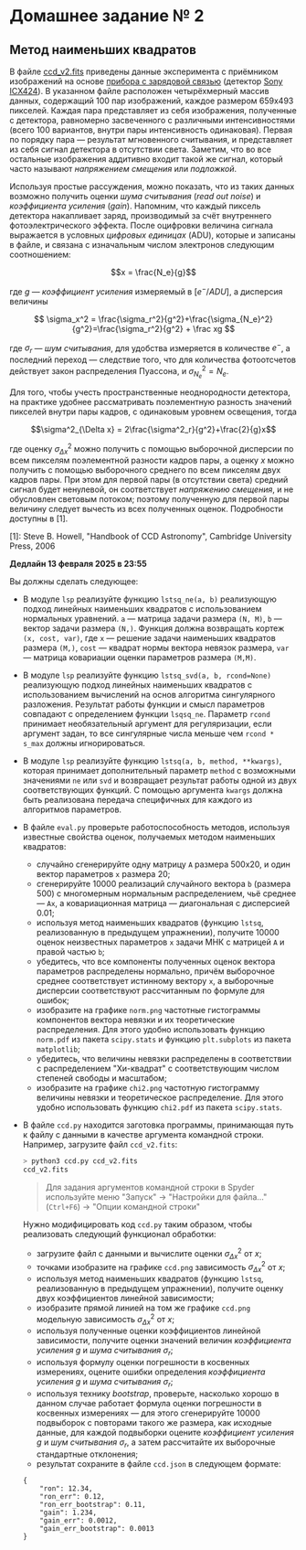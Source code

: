 # Домашнее задание № 2
## Метод наименьших квадратов

В файле [ccd_v2.fits](https://disk.yandex.ru/d/PQ4zZ-SkA5kzBw) приведены данные эксперимента с приёмником изображений на основе [прибора с зарядовой связью](https://ru.wikipedia.org/wiki/%D0%9F%D0%97%D0%A1) (детектор [Sony ICX424](https://s1-dl.theimagingsource.com/api/2.5/packages/publications/sensors-ccd/icx424al/e6f6a6dc-f966-5bf2-89ca-b1370715d416/icx424al_1.2.en_US.pdf)). В указанном файле расположен четырёхмерный массив данных, содержащий 100 пар изображений, каждое размером 659x493 пикселей. Каждая пара представляет из себя изображения, полученные с детектора, равномерно засвеченного с различными интенсивностями (всего 100 вариантов, внутри пары интенсивность одинаковая). Первая по порядку пара — результат мгновенного считывания, и представляет из себя сигнал детектора в отсутствии света.
Заметим, что во все остальные изображения аддитивно входит такой же сигнал, который часто называют _напряжением смещения_ или _подложкой_. 

Используя простые рассуждения, можно показать, что из таких данных возможно получить оценки _шума считывания_ (_read out noise_) и _коэффициента усиления_ (_gain_). Напомним, что каждый пиксель детектора накапливает заряд, производимый за счёт внутреннего фотоэлектрического эффекта. После оцифровки величина сигнала выражается в условных _цифровых единицах_ (ADU), которые и записаны в файле, и связана с изначальным числом электронов следующим соотношением:

$$x = \frac{N_e}{g}$$

где $g$ — _коэффициент усиления_ измеряемый в $[e^- / ADU]$, а дисперсия величины

$$
\sigma_x^2 = \frac{\sigma_r^2}{g^2}+\frac{\sigma_{N_e}^2}{g^2}=\frac{\sigma_r^2}{g^2} + \frac xg
$$

где $\sigma_r$ — _шум считывания_, для удобства измеряется в количестве $e^-$, а последний переход — следствие того, что для количества фотоотсчетов действует закон распределения Пуассона, и $\sigma^2_{N_e}=N_e$.

Для того, чтобы учесть пространственные неоднородности детектора, на практике удобнее рассматривать поэлементную разность значений пикселей внутри пары кадров, с одинаковым уровнем освещения, тогда

$$\sigma^2_{\Delta x} = 2\frac{\sigma^2_r}{g^2}+\frac{2}{g}x$$

где оценку $\sigma^2_{\Delta x}$ можно получить с помощью выборочной дисперсии по всем пикселям поэлементной разности кадров пары, а оценку $x$ можно получить с помощью выборочного среднего по всем пикселям двух кадров пары. При этом для первой пары (в отсутствии света) средний сигнал будет ненулевой, он соответствует _напряжению смещения_, и не обусловлен световым потоком; поэтому полученную для первой пары величину следует вычесть из всех полученных оценок. Подробности доступны в [1].

[1]: Steve B. Howell, "Handbook of CCD Astronomy", Cambridge University Press, 2006

**Дедлайн 13 февраля 2025 в 23:55**

Вы должны сделать следующее:

 - В модуле `lsp` реализуйте функцию `lstsq_ne(a, b)` реализующую подход линейных наименьших квадратов с использованием нормальных уравнений. `a` — матрица задачи размера `(N, M)`, `b` — вектор задачи размера `(N,)`.
Функция должна возвращать кортеж `(x, cost, var)`, где `x` — решение задачи наименьших квадратов размера `(M,)`, `cost` — квадрат нормы вектора невязок размера, `var` — матрица ковариации оценки параметров размера `(M,M)`.

 - В модуле `lsp` реализуйте функцию `lstsq_svd(a, b, rcond=None)` реализующую подход линейных наименьших квадратов с использованием вычислений на основ алгоритма сингулярного разложения. Результат работы функции и смысл параметров совпадают с определением функции `lsqsq_ne`. Параметр `rcond` принимает необязательный аргумент для регуляризации, если аргумент задан, то все сингулярные числа меньше чем `rcond * s_max` должны игнорироваться.

 - В модуле `lsp` реализуйте функцию `lstsq(a, b, method, **kwargs)`, которая принимает дополнительный параметр `method` с возможными значениями `ne` или `svd` и возвращает результат работы одной из двух соответствующих функций. С помощью аргумента `kwargs` должна быть реализована передача специфичных для каждого из алгоритмов параметров.

 - В файле `eval.py` проверьте работоспособность методов, используя известные свойства оценок, получаемых методом наименьших квадратов:
    * случайно сгенерируйте одну матрицу `A` размера 500x20, и один вектор параметров `x` размера 20;
    * сгенерируйте 10000 реализаций случайного вектора `b` (размера 500) с многомерным нормальным распределением, чьё среднее — `Ax`, а ковариационная матрица — диагональная с дисперсией 0.01;
    * используя метод наименьших квадратов (функцию `lstsq`, реализованную в предыдущем упражнении), получите 10000 оценок неизвестных параметров `x` задачи МНК с матрицей `A` и правой частью `b`;
    * убедитесь, что все компоненты полученных оценок вектора параметров распределены нормально, причём выборочное среднее соответствует истинному вектору `x`, а выборочные дисперсии соответствуют рассчитанным по формуле для ошибок;
    * изобразите на графике `norm.png` частотные гистограммы компонентов вектора невязки и их теоретические распределения. Для этого удобно использовать функцию `norm.pdf` из пакета `scipy.stats` и функцию `plt.subplots` из пакета `matplotlib`;
    * убедитесь, что величины невязки распределены в соответствии с распределением "Хи-квадрат" с соответствующим числом степеней свободы и масштабом;
    * изобразите на графике `chi2.png` частотную гистограмму величины невязки и теоретическое распределение. Для этого удобно использовать функцию `chi2.pdf` из пакета `scipy.stats`.

 - В файле `ccd.py` находится заготовка программы, принимающая путь к файлу с данными в качестве аргумента командной строки. Например, загрузите файл `ccd_v2.fits`:
   ```bash
   > python3 ccd.py ccd_v2.fits
   ccd_v2.fits
   ```
   > Для задания аргументов командной строки в Spyder используйте меню "Запуск" -> "Настройки для файла..." (`Ctrl+F6`) -> "Опции командной строки"

   Нужно модифицировать код `ccd.py` таким образом, чтобы реализовать следующий функционал обработки:
    * загрузите файл с данными и вычислите оценки $\sigma^2_{\Delta x}$ от $x$;
    * точками изобразите на графике `ccd.png` зависимость $\sigma^2_{\Delta x}$ от $x$;
    * используя метод наименьших квадратов (функцию `lstsq`, реализованную в предыдущем упражнении), получите оценку двух коэффициентов линейной зависимости;
    * изобразите прямой линией на том же графике `ccd.png` модельную зависимость $\sigma^2_{\Delta x}$ от $x$;
    * используя полученные оценки коэффициентов линейной зависимости, получите оценки значений величин _коэффициента усиления_ $g$ и _шума считывания_ $\sigma_r$;
    * используя формулу оценки погрешности в косвенных измерениях, оцените ошибки определения _коэффициента усиления_ $g$ и _шума считывания_ $\sigma_r$;
    * используя технику *bootstrap*, проверьте, насколько хорошо в данном случае работает формула оценки погрешности в косвенных измерениях — для этого сгенерируйте 10000 подвыборок с повторами такого же размера, как исходные данные, для каждой подвыборки оцените _коэффициент усиления_ $g$ и _шум считывания_ $\sigma_r$, а затем рассчитайте их выборочные стандартные отклонения;
    * результат сохраните в файле `ccd.json` в следующем формате:
    ```
    {
        "ron": 12.34,
        "ron_err": 0.12,
        "ron_err_bootstrap": 0.11,
        "gain": 1.234,
        "gain_err": 0.0012,
        "gain_err_bootstrap": 0.0013
    }
    ```
